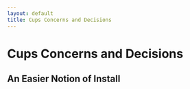 ```yaml
---
layout: default
title: Cups Concerns and Decisions
---
```


# Cups Concerns and Decisions

## An Easier Notion of Install
